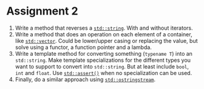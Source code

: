Assignment 2
============

1. Write a method that reverses a [`std::string`](http://en.cppreference.com/w/cpp/string/basic_string). With and without iterators.
2. Write a method that does an operation on each element of a container, like [`std::vector`](http://en.cppreference.com/w/cpp/container/vector). Could be lower/upper casing or replacing the value, but solve using a functor, a function pointer and a lambda.
3. Write a template method for converting something (`typename T`) into an `std::string`. Make template specializations for the different types you want to support to convert into `std::string`. But at least include `bool`, `int` and `float`. Use [`std::assert()`](http://en.cppreference.com/w/cpp/error/assert) when no specialization can be used.
4. Finally, do a similar approach using [`std::ostringstream`](http://en.cppreference.com/w/cpp/io/basic_ostringstream).